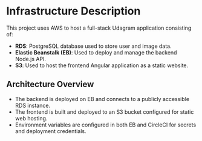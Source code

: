 # Infrastructure Description

This project uses AWS to host a full-stack Udagram application consisting of:

- **RDS**: PostgreSQL database used to store user and image data.
- **Elastic Beanstalk (EB)**: Used to deploy and manage the backend Node.js API.
- **S3**: Used to host the frontend Angular application as a static website.

## Architecture Overview

- The backend is deployed on EB and connects to a publicly accessible RDS instance.
- The frontend is built and deployed to an S3 bucket configured for static web hosting.
- Environment variables are configured in both EB and CircleCI for secrets and deployment credentials.